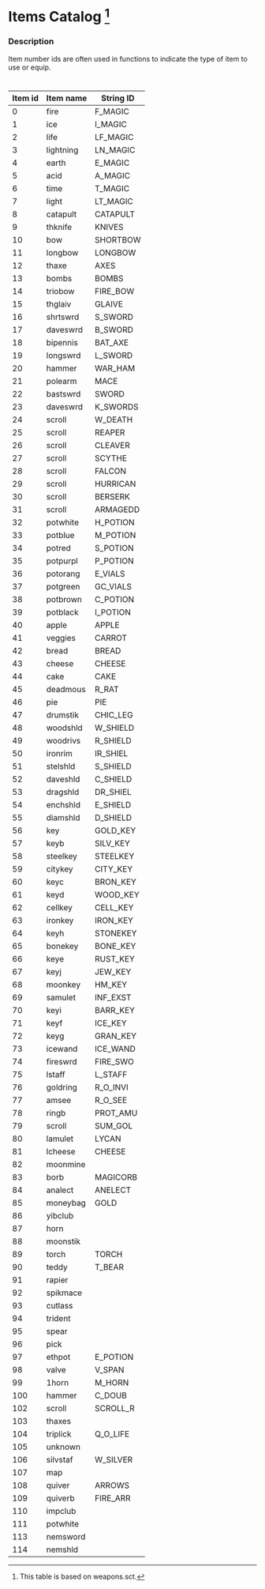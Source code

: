
# Items Catalog [^1]
### Description
Item number ids are often used in functions to indicate the type of item to use or equip.
[^1]: This table is based on weapons.sct.

 #

| Item id  | Item name | String ID |
| --- | --------- | --------- |
|  0  |  fire  | F_MAGIC |
| 1 | ice | I_MAGIC |
| 2 | life | LF_MAGIC |
| 3 | lightning | LN_MAGIC |
| 4 | earth | E_MAGIC |
| 5 | acid | A_MAGIC |
| 6 | time | T_MAGIC |
| 7 | light | LT_MAGIC |
| 8 | catapult | CATAPULT |
| 9 | thknife | KNIVES |
| 10 | bow | SHORTBOW |
| 11 | longbow | LONGBOW |
| 12 | thaxe | AXES |
| 13 | bombs | BOMBS |
| 14 | triobow | FIRE_BOW |
| 15 | thglaiv | GLAIVE |
| 16 | shrtswrd | S_SWORD |
| 17 | daveswrd | B_SWORD |
| 18 | bipennis | BAT_AXE |
| 19 | longswrd | L_SWORD |
| 20 | hammer | WAR_HAM |
| 21 | polearm | MACE |
| 22 | bastswrd | SWORD |
| 23 | daveswrd | K_SWORDS |
| 24 | scroll | W_DEATH |
| 25 | scroll | REAPER |
| 26 | scroll | CLEAVER |
| 27 | scroll | SCYTHE |
| 28 | scroll | FALCON |
| 29 | scroll | HURRICAN |
| 30 | scroll | BERSERK |
| 31 | scroll | ARMAGEDD |
| 32 | potwhite | H_POTION |
| 33 | potblue | M_POTION |
| 34 | potred | S_POTION |
| 35 | potpurpl | P_POTION |
| 36 | potorang | E_VIALS |
| 37 | potgreen | GC_VIALS |
| 38 | potbrown | C_POTION |
| 39 | potblack | I_POTION |
| 40 | apple | APPLE |
| 41 | veggies | CARROT |
| 42 | bread | BREAD |
| 43 | cheese | CHEESE |
| 44 | cake | CAKE |
| 45 | deadmous | R_RAT |
| 46 | pie | PIE |
| 47 | drumstik | CHIC_LEG |
| 48 | woodshld | W_SHIELD |
| 49 | woodrivs | R_SHIELD |
| 50 | ironrim | IR_SHIEL |
| 51 | stelshld | S_SHIELD |
| 52 | daveshld | C_SHIELD |
| 53 | dragshld | DR_SHIEL |
| 54 | enchshld | E_SHIELD |
| 55 | diamshld | D_SHIELD |
| 56 | key | GOLD_KEY |
| 57 | keyb | SILV_KEY |
| 58 | steelkey | STEELKEY |
| 59 | citykey | CITY_KEY |
| 60 | keyc | BRON_KEY |
| 61 | keyd | WOOD_KEY |
| 62 | cellkey | CELL_KEY |
| 63 | ironkey | IRON_KEY |
| 64 | keyh | STONEKEY |
| 65 | bonekey | BONE_KEY |
| 66 | keye | RUST_KEY |
| 67 | keyj | JEW_KEY |
| 68 | moonkey | HM_KEY |
| 69 | samulet | INF_EXST |
| 70 | keyi | BARR_KEY |
| 71 | keyf | ICE_KEY |
| 72 | keyg | GRAN_KEY |
| 73 | icewand | ICE_WAND |
| 74 | fireswrd | FIRE_SWO |
| 75 | lstaff | L_STAFF |
| 76 | goldring | R_O_INVI |
| 77 | amsee | R_O_SEE |
| 78 | ringb | PROT_AMU |
| 79 | scroll | SUM_GOL |
| 80 | lamulet | LYCAN |
| 81 | lcheese | CHEESE |
| 82 | moonmine| |	
| 83 | borb | MAGICORB |
| 84 | analect | ANELECT |
| 85 | moneybag | GOLD |
| 86 | yibclub	||
| 87 | horn	||
| 88 | moonstik	||
| 89 | torch | TORCH |
| 90 | teddy | T_BEAR |
| 91 | rapier ||
| 92 | spikmace	||
| 93 | cutlass	||
| 94 | trident	||
| 95 | spear	||
| 96 | pick	 ||
| 97 | ethpot | E_POTION |
| 98 | valve | V_SPAN |
| 99 | 1horn | M_HORN |
| 100 | hammer | C_DOUB |
| 102 | scroll | SCROLL_R |
| 103 | thaxes ||
| 104 | triplick | Q_O_LIFE |
| 105 | unknown |  |
| 106 | silvstaf | W_SILVER |
| 107 | map  | |
| 108 | quiver | ARROWS |
| 109 | quiverb | FIRE_ARR |
| 110 | impclub	||
| 111 | potwhite ||
| 113 | nemsword ||
| 114 | nemshld	| |

